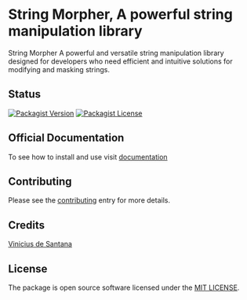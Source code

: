 # String Morpher, A powerful string manipulation library

String Morpher A powerful and versatile string manipulation library designed for developers who need efficient and intuitive solutions for modifying and masking strings.

## Status

[![Packagist Version](https://img.shields.io/packagist/v/ssolweb/string-morpher)](https://packagist.org/packages/ssolweb/string-morpher)
[![Packagist License](https://img.shields.io/packagist/l/ssolweb/string-morpher)](https://packagist.org/packages/ssolweb/string-morpher)

## Official Documentation

To see how to install and use visit [documentation](https://ssolweb.github.io/string-morpher)

## Contributing
Please see the [contributing](CONTRIBUTING.md) entry for more details.

## Credits
[Vinicius de Santana](https://github.com/viniciusvts)

## License
The package is open source software licensed under the [MIT LICENSE](LICENSE.md).